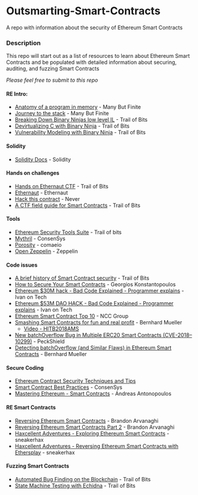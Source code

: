 # Outsmarting-Smart-Contracts
A repo with information about the security of Ethereum Smart Contracts


### Description

This repo will start out as a list of resources to learn about Ethereum Smart Contracts and be populated with detailed information about securing, auditing, and fuzzing Smart Contracts

*Please feel free to submit to this repo*

#### RE Intro:
* [Anatomy of a program in memory](https://manybutfinite.com/post/anatomy-of-a-program-in-memory/) - Many But Finite
* [Journey to the stack](https://manybutfinite.com/post/journey-to-the-stack/) - Many But Finite
* [Breaking Down Binary Ninjas low level IL](https://blog.trailofbits.com/2017/01/31/breaking-down-binary-ninjas-low-level-il/) - Trail of Bits
* [Devirtualizing C with Binary Ninja](https://blog.trailofbits.com/2017/02/13/devirtualizing-c-with-binary-ninja/) - Trail of Bits
* [Vulnerability Modeling with Binary Ninja](https://blog.trailofbits.com/2018/04/04/vulnerability-modeling-with-binary-ninja/) - Trail of Bits

#### Solidity
* [Solidity Docs](http://solidity.readthedocs.io/en/v0.4.21/) - Solidity

#### Hands on challenges
* [Hands on Ethernaut CTF](https://blog.trailofbits.com/2017/11/06/hands-on-the-ethernaut-ctf/) - Trail of Bits
* [Ethernaut](https://ethernaut.zeppelin.solutions/) - Ethernaut
* [Hack this contract](http://hackthiscontract.io/) - Never
* [A CTF field guide for Smart Contracts](https://www.youtube.com/watch?v=tI-m44Wcm7s) - Trail of Bits

#### Tools
* [Ethereum Security Tools Suite](https://blog.trailofbits.com/2018/03/23/use-our-suite-of-ethereum-security-tools/) - Trail of bits
* [Mythril](https://github.com/ConsenSys/mythril) - ConsenSys
* [Porosity](https://github.com/comaeio/porosity) - comaeio
* [Open Zeppelin](https://github.com/OpenZeppelin/openzeppelin-solidity) - Zeppelin

#### Code issues
* [A brief history of Smart Contract security](https://www.youtube.com/watch?v=8LAThtT7euA) - Trail of Bits
* [How to Secure Your Smart Contracts](https://medium.com/loom-network/how-to-secure-your-smart-contracts-6-solidity-vulnerabilities-and-how-to-avoid-them-part-1-c33048d4d17d) - Georgios Konstantopoulos
* [Ethereum $30M hack - Bad Code Explained - Programmer explains](https://youtu.be/1SIKEzNQcD0) - Ivan on Tech
* [Ethereum $53M DAO HACK - Bad Code Explained - Programmer explains](https://youtu.be/5JrdR6SRlWE) - Ivan on Tech
* [Ethereum Smart Contract Top 10](https://www.dasp.co/) - NCC Group
* [Smashing Smart Contracts for fun and real profit](https://hackernoon.com/hitb2018ams-smashing-smart-contracts-for-fun-and-real-profit-720f5e3ac777) - Bernhard Mueller
  * [Video - HITB2018AMS](https://www.youtube.com/watch?v=iqf6epACgds)
* [New batchOverflow Bug in Multiple ERC20 Smart Contracts (CVE-2018–10299)](https://medium.com/@peckshield/alert-new-batchoverflow-bug-in-multiple-erc20-smart-contracts-cve-2018-10299-511067db6536) - PeckShield
* [Detecting batchOverflow (and Similar Flaws) in Ethereum Smart Contracts](https://media.consensys.net/detecting-batchoverflow-and-similar-flaws-in-ethereum-smart-contracts-93cf5a5aaac8) - Bernhard Mueller

#### Secure Coding
* [Ethereum Contract Security Techniques and Tips](https://github.com/ethereum/wiki/wiki/Safety)
* [Smart Contract Best Practices](https://consensys.github.io/smart-contract-best-practices/) - ConsenSys
* [Mastering Ethereum - Smart Contracts](https://github.com/ethereumbook/ethereumbook/blob/develop/smart-contracts.asciidoc) - Andreas Antonopoulos

#### RE Smart Contracts
* [Reversing Ethereum Smart Contracts](https://arvanaghi.com/blog/reversing-ethereum-smart-contracts/) - Brandon Arvanaghi
* [Reversing Ethereum Smart Contracts Part 2](https://arvanaghi.com/blog/reversing-ethereum-smart-contracts-pt2/) - Brandon Arvanaghi
* [Haxcellent Adventures - Exploring Ethereum Smart Contracts](https://youtu.be/d93mvoOQd8U) - sneakerhax
* [Haxcellent Adventures - Reversing Ethereum Smart Contracts with Ethersplay](https://youtu.be/2hfz8cbl-II) - sneakerhax

#### Fuzzing Smart Contracts
* [Automated Bug Finding on the Blockchain](https://www.youtube.com/watch?v=8nuKOWGGtMc) - Trail of Bits
* [State Machine Testing with Echidna](https://blog.trailofbits.com/2018/05/03/state-machine-testing-with-echidna/) - Trail of Bits
